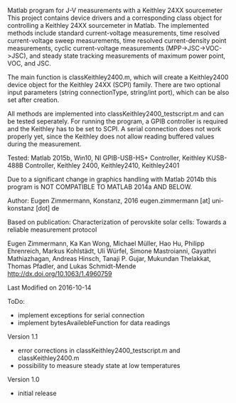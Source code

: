Matlab program for J-V measurements with a Keithley 24XX sourcemeter
This project contains device drivers and a corresponding class object for controlling a Keithley 24XX sourcemeter in Matlab. The implemented methods include standard current-voltage measurements, time resolved current-voltage sweep measurements, time resolved current-density point measurements, cyclic current-voltage measurements (MPP->JSC->VOC->JSC), and steady state tracking measurements of maximum power point, VOC, and JSC.

The main function is classKeithley2400.m, which will create a Keithley2400 device object for the Keithley 24XX (SCPI) family. There are two optional input parameters (string connectionType, string/int port), which can be also set after creation. 

All methods are implemented into classKeithley2400_testscript.m and can be tested seperately. For running the program, a GPIB controller is required and the Keithley has to be set to SCPI. A serial connection does not work properly yet, since the Keithley does not allow reading buffered values during the measurement.

Tested: Matlab 2015b, Win10, NI GPIB-USB-HS+ Controller, Keithley KUSB-488B Controller, Keithley 2400, Keithley2410, Keithley2401

Due to a significant change in graphics handling with Matlab 2014b this program is NOT COMPATIBLE TO MATLAB 2014a AND BELOW.

Author: Eugen Zimmermann, Konstanz, 2016 eugen.zimmermann [at] uni-konstanz [dot] de

Based on publication:
Characterization of perovskite solar cells: Towards a reliable measurement protocol

Eugen Zimmermann, Ka Kan Wong, Michael Müller, Hao Hu, Philipp Ehrenreich, Markus Kohlstädt, Uli Würfel, Simone Mastroianni, Gayathri Mathiazhagan, Andreas Hinsch, Tanaji P. Gujar, Mukundan Thelakkat, Thomas Pfadler, and Lukas Schmidt-Mende
http://dx.doi.org/10.1063/1.4960759

Last Modified on 2016-10-14

ToDo:
- implement exceptions for serial connection
- implement bytesAvailebleFunction for data readings

Version 1.1
- error corrections in classKeithley2400_testscript.m and classKeithley2400.m
- possibility to measure steady state at low temperatures

Version 1.0
- initial release
